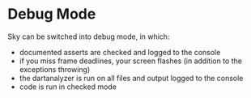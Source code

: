 Debug Mode
==========

Sky can be switched into debug mode, in which:

 - documented asserts are checked and logged to the console
 - if you miss frame deadlines, your screen flashes (in addition to
   the exceptions throwing)
 - the dartanalyzer is run on all files and output logged to the
   console
 - code is run in checked mode
